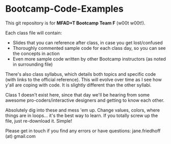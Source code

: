 Bootcamp-Code-Examples
======================

This git repository is for **MFAD+T Bootcamp Team F** (w00t w00t!).

Each class file will contain:

* Slides that you can reference after class, in case you get lost/confused
* Thoroughly commented sample code for each class day, so you can see the concepts in action
* Even more sample code written by other Bootcamp instructors (as noted in surrounding file)

There's also class syllabus, which details both topics and specific code (with links to the official reference). This will evolve over time as I see how y'all are coping with code. It is slightly different than the other syllabi.

Class 1 doesn't exist here, since that day we'll be hearing from some awesome pro-coders/interactive designers and getting to know each other.

Absolutely dig into these and mess 'em up. Change values, colors, where things are in loops... it's the best way to learn. If you totally screw up the file, just re-download it. Simple!

Please get in touch if you find any errors or have questions: jane.friedhoff (at) gmail.com